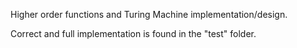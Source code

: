 Higher order functions and Turing Machine implementation/design.

Correct and full implementation is found in the "test" folder.
